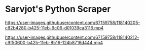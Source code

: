 # Sarvjot's Python Scraper


https://user-images.githubusercontent.com/67159758/118140205-c82b4280-b425-11eb-9c06-d01039ca3116.mp4


https://user-images.githubusercontent.com/67159758/118140212-c9f50600-b425-11eb-8516-124b8716d444.mp4



